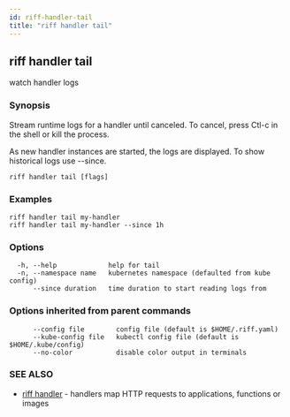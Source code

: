 ```yaml
---
id: riff-handler-tail
title: "riff handler tail"
---
```

## riff handler tail

watch handler logs

### Synopsis

Stream runtime logs for a handler until canceled. To cancel, press Ctl-c in the
shell or kill the process.

As new handler instances are started, the logs are displayed. To show historical logs use
--since.

```
riff handler tail [flags]
```

### Examples

```
riff handler tail my-handler
riff handler tail my-handler --since 1h
```

### Options

```
  -h, --help             help for tail
  -n, --namespace name   kubernetes namespace (defaulted from kube config)
      --since duration   time duration to start reading logs from
```

### Options inherited from parent commands

```
      --config file        config file (default is $HOME/.riff.yaml)
      --kube-config file   kubectl config file (default is $HOME/.kube/config)
      --no-color           disable color output in terminals
```

### SEE ALSO

* [riff handler](riff_handler.md)	 - handlers map HTTP requests to applications, functions or images

